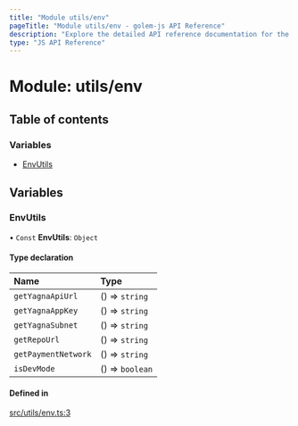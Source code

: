```yaml
---
title: "Module utils/env"
pageTitle: "Module utils/env - golem-js API Reference"
description: "Explore the detailed API reference documentation for the Module utils/env within the golem-js SDK for the Golem Network."
type: "JS API Reference"
---
```

# Module: utils/env

## Table of contents

### Variables

- [EnvUtils](utils_env#envutils)

## Variables

### EnvUtils

• `Const` **EnvUtils**: `Object`

#### Type declaration

| Name | Type |
| :------ | :------ |
| `getYagnaApiUrl` | () => `string` |
| `getYagnaAppKey` | () => `string` |
| `getYagnaSubnet` | () => `string` |
| `getRepoUrl` | () => `string` |
| `getPaymentNetwork` | () => `string` |
| `isDevMode` | () => `boolean` |

#### Defined in

[src/utils/env.ts:3](https://github.com/golemfactory/golem-js/blob/c2379e3/src/utils/env.ts#L3)
